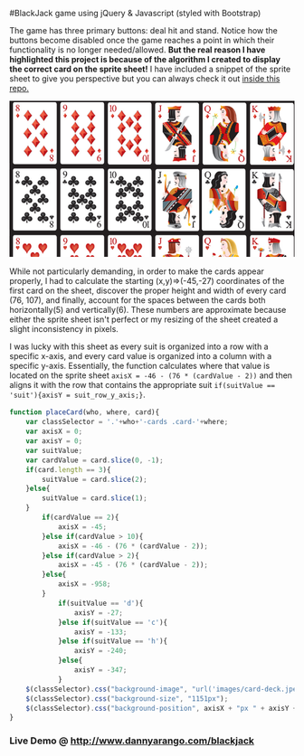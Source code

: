 #BlackJack game using jQuery & Javascript (styled with Bootstrap)

The game has three primary buttons:  deal hit and stand.  Notice how the buttons become disabled once the game reaches a point in which their functionality is no longer needed/allowed.  **But the real reason I have highlighted this project is because of the algorithm I created to display the correct card on the sprite sheet!**  I have included a snippet of the sprite sheet to give you perspective but you can always check it out [inside this repo.](../master/images/card-deck.jpeg)

![alt text](images/SS.png "A snippet of the card sprite sheet")

While not particularly demanding, in order to make the cards appear properly, I had to calculate the starting (x,y)=>(-45,-27) coordinates of the first card on the sheet, discover the proper height and width of every card (76, 107), and finally, account for the spaces between the cards both horizontally(5) and vertically(6).  These numbers are approximate because either the sprite sheet isn't perfect or my resizing of the sheet created a slight inconsistency in pixels.

I was lucky with this sheet as every suit is organized into a row with a specific x-axis, and every card value is organized into a column with a specific y-axis.  Essentially, the function calculates where that value is located on the sprite sheet `axisX = -46 - (76 * (cardValue - 2))` and then aligns it with the row that contains the appropriate suit `if(suitValue == 'suit'){axisY = suit_row_y_axis;}`.  


```javascript
function placeCard(who, where, card){
    var classSelector = '.'+who+'-cards .card-'+where;
    var axisX = 0;
    var axisY = 0;
    var suitValue;
    var cardValue = card.slice(0, -1);
    if(card.length == 3){
        suitValue = card.slice(2);
    }else{
        suitValue = card.slice(1);
    }
        if(cardValue == 2){
            axisX = -45;
        }else if(cardValue > 10){
            axisX = -46 - (76 * (cardValue - 2));
        }else if(cardValue > 2){
            axisX = -45 - (76 * (cardValue - 2));
        }else{
            axisX = -958;
        }
            if(suitValue == 'd'){
                axisY = -27;
            }else if(suitValue == 'c'){
                axisY = -133;
            }else if(suitValue == 'h'){
                axisY = -240;
            }else{
                axisY = -347;
            }
    $(classSelector).css("background-image", "url('images/card-deck.jpeg')");
    $(classSelector).css("background-size", "1151px");
    $(classSelector).css("background-position", axisX + "px " + axisY + "px");
}
```

### Live Demo @ http://www.dannyarango.com/blackjack

